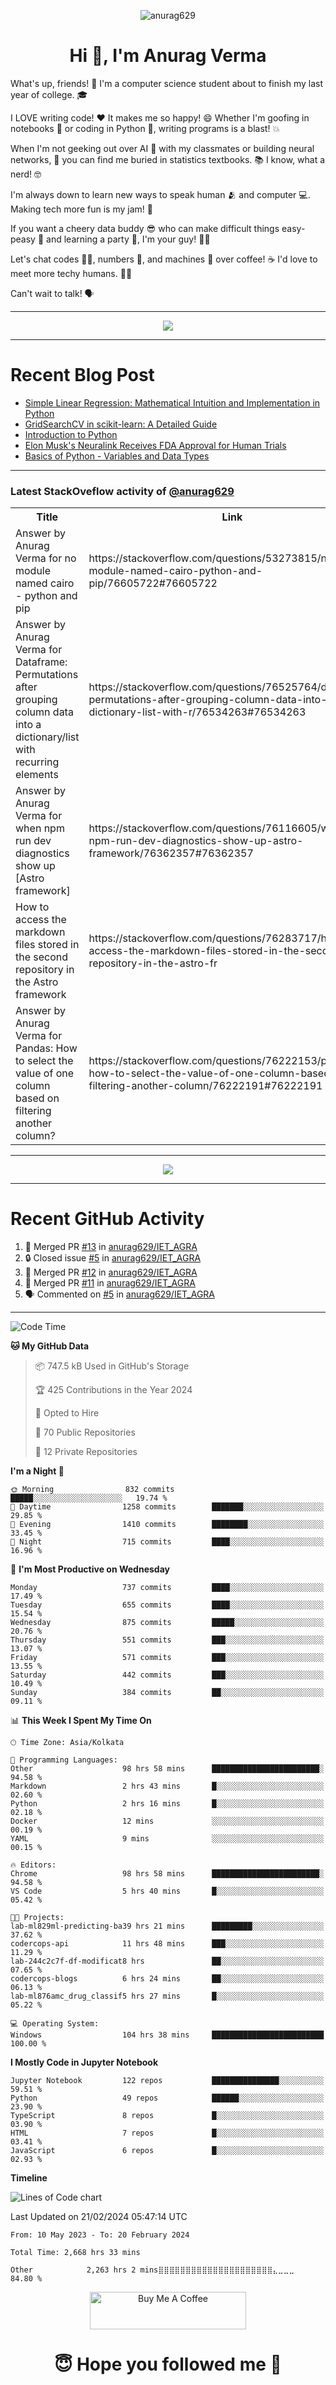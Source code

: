 

<p align="center"> <img src="https://komarev.com/ghpvc/?username=anurag629&label=Profile%20views&color=0e75b6&style=flat" alt="anurag629" /> </p>

<h1 align="center">Hi 👋, I'm Anurag Verma</h1>

What's up, friends! 👋 I'm a computer science student about to finish my last year of college. 🎓

I LOVE writing code! ❤️ It makes me so happy! 😄 Whether I'm goofing in notebooks 📓 or coding in Python 🐍, writing programs is a blast! 💥

When I'm not geeking out over AI 🤖 with my classmates or building neural networks, 🧠 you can find me buried in statistics textbooks. 📚 I know, what a nerd! 🤓

I'm always down to learn new ways to speak human 🫂 and computer 💻. Making tech more fun is my jam! 🍇

If you want a cheery data buddy 😎 who can make difficult things easy-peasy 🥝 and learning a party 🎉, I'm your guy! 🙋‍♂️

Let's chat codes 👨‍💻, numbers 🧮, and machines 🤖 over coffee! ☕ I'd love to meet more techy humans. 💁‍♂️

Can't wait to talk! 🗣️

---

<p align="center">
  <img src="https://spotify-github-profile.vercel.app/api/view.svg?uid=mwvywke3fo2gajpenodnmobfh&cover_image=true&theme=default&show_offline=false&background_color=121212&interchange=false&bar_color=53b14f&bar_color_cover=true">
</p>

---

# Recent Blog Post

<!-- BLOG-POST-LIST:START -->
- [Simple Linear Regression: Mathematical Intuition and Implementation in Python](https://codercops.tech/blog/machine-learning-algorithms/simple-linear-regression-mathematical-intuation)
- [GridSearchCV in scikit-learn: A Detailed Guide](https://codercops.tech/blog/gridsearchcv-in-scikit-learn-a-detailed-guide)
- [Introduction to Python](https://codercops.tech/blog/python-tutorial/introduction-to-python)
- [Elon Musk&#39;s Neuralink Receives FDA Approval for Human Trials](https://codercops.tech/blog/elon-musks-neuralink-receives-fda-approval-for-human-trials)
- [Basics of Python - Variables and Data Types](https://codercops.tech/blog/python-basics-of-python-variables-and-data-types)
<!-- BLOG-POST-LIST:END -->

---

### Latest StackOveflow activity of [@anurag629](https://github.com/anurag629)
<table>
  <tr><th>Title</th><th>Link</th></tr>
  <!-- STACKOVERFLOW:START --><tr><td>Answer by Anurag Verma for no module named cairo - python and pip</td><td>https://stackoverflow.com/questions/53273815/no-module-named-cairo-python-and-pip/76605722#76605722</td></tr><tr><td>Answer by Anurag Verma for Dataframe: Permutations after grouping column data into a dictionary/list with recurring elements</td><td>https://stackoverflow.com/questions/76525764/dataframe-permutations-after-grouping-column-data-into-a-dictionary-list-with-r/76534263#76534263</td></tr><tr><td>Answer by Anurag Verma for when npm run dev diagnostics show up [Astro framework]</td><td>https://stackoverflow.com/questions/76116605/when-npm-run-dev-diagnostics-show-up-astro-framework/76362357#76362357</td></tr><tr><td>How to access the markdown files stored in the second repository in the Astro framework</td><td>https://stackoverflow.com/questions/76283717/how-to-access-the-markdown-files-stored-in-the-second-repository-in-the-astro-fr</td></tr><tr><td>Answer by Anurag Verma for Pandas: How to select the value of one column based on filtering another column?</td><td>https://stackoverflow.com/questions/76222153/pandas-how-to-select-the-value-of-one-column-based-on-filtering-another-column/76222191#76222191</td></tr><!-- STACKOVERFLOW:END -->
</table>

---

<p align="center">
  <img alig src="https://github-profile-trophy.vercel.app/?username=anurag629&theme=onedark&column=-1" />
</p>

---

# Recent GitHub Activity
<!--START_SECTION:activity-->
1. 🎉 Merged PR [#13](https://github.com/anurag629/IET_AGRA/pull/13) in [anurag629/IET_AGRA](https://github.com/anurag629/IET_AGRA)
2. 🔒 Closed issue [#5](https://github.com/anurag629/IET_AGRA/issues/5) in [anurag629/IET_AGRA](https://github.com/anurag629/IET_AGRA)
3. 🎉 Merged PR [#12](https://github.com/anurag629/IET_AGRA/pull/12) in [anurag629/IET_AGRA](https://github.com/anurag629/IET_AGRA)
4. 🎉 Merged PR [#11](https://github.com/anurag629/IET_AGRA/pull/11) in [anurag629/IET_AGRA](https://github.com/anurag629/IET_AGRA)
5. 🗣 Commented on [#5](https://github.com/anurag629/IET_AGRA/issues/5#issuecomment-1854540580) in [anurag629/IET_AGRA](https://github.com/anurag629/IET_AGRA)
<!--END_SECTION:activity-->

---

<!--START_SECTION:waka-->
![Code Time](http://img.shields.io/badge/Code%20Time-2%2C669%20hrs%201%20min-blue)

**🐱 My GitHub Data** 

> 📦 747.5 kB Used in GitHub's Storage 
 > 
> 🏆 425 Contributions in the Year 2024
 > 
> 💼 Opted to Hire
 > 
> 📜 70 Public Repositories 
 > 
> 🔑 12 Private Repositories 
 > 
**I'm a Night 🦉** 

```text
🌞 Morning                832 commits         █████░░░░░░░░░░░░░░░░░░░░   19.74 % 
🌆 Daytime                1258 commits        ███████░░░░░░░░░░░░░░░░░░   29.85 % 
🌃 Evening                1410 commits        ████████░░░░░░░░░░░░░░░░░   33.45 % 
🌙 Night                  715 commits         ████░░░░░░░░░░░░░░░░░░░░░   16.96 % 
```
📅 **I'm Most Productive on Wednesday** 

```text
Monday                   737 commits         ████░░░░░░░░░░░░░░░░░░░░░   17.49 % 
Tuesday                  655 commits         ████░░░░░░░░░░░░░░░░░░░░░   15.54 % 
Wednesday                875 commits         █████░░░░░░░░░░░░░░░░░░░░   20.76 % 
Thursday                 551 commits         ███░░░░░░░░░░░░░░░░░░░░░░   13.07 % 
Friday                   571 commits         ███░░░░░░░░░░░░░░░░░░░░░░   13.55 % 
Saturday                 442 commits         ███░░░░░░░░░░░░░░░░░░░░░░   10.49 % 
Sunday                   384 commits         ██░░░░░░░░░░░░░░░░░░░░░░░   09.11 % 
```


📊 **This Week I Spent My Time On** 

```text
🕑︎ Time Zone: Asia/Kolkata

💬 Programming Languages: 
Other                    98 hrs 58 mins      ████████████████████████░   94.58 % 
Markdown                 2 hrs 43 mins       █░░░░░░░░░░░░░░░░░░░░░░░░   02.60 % 
Python                   2 hrs 16 mins       █░░░░░░░░░░░░░░░░░░░░░░░░   02.18 % 
Docker                   12 mins             ░░░░░░░░░░░░░░░░░░░░░░░░░   00.19 % 
YAML                     9 mins              ░░░░░░░░░░░░░░░░░░░░░░░░░   00.15 % 

🔥 Editors: 
Chrome                   98 hrs 58 mins      ████████████████████████░   94.58 % 
VS Code                  5 hrs 40 mins       █░░░░░░░░░░░░░░░░░░░░░░░░   05.42 % 

🐱‍💻 Projects: 
lab-ml829ml-predicting-ba39 hrs 21 mins      █████████░░░░░░░░░░░░░░░░   37.62 % 
codercops-api            11 hrs 48 mins      ███░░░░░░░░░░░░░░░░░░░░░░   11.29 % 
lab-244c2c7f-df-modificat8 hrs               ██░░░░░░░░░░░░░░░░░░░░░░░   07.65 % 
codercops-blogs          6 hrs 24 mins       ██░░░░░░░░░░░░░░░░░░░░░░░   06.13 % 
lab-ml876amc_drug_classif5 hrs 27 mins       █░░░░░░░░░░░░░░░░░░░░░░░░   05.22 % 

💻 Operating System: 
Windows                  104 hrs 38 mins     █████████████████████████   100.00 % 
```

**I Mostly Code in Jupyter Notebook** 

```text
Jupyter Notebook         122 repos           ███████████████░░░░░░░░░░   59.51 % 
Python                   49 repos            ██████░░░░░░░░░░░░░░░░░░░   23.90 % 
TypeScript               8 repos             █░░░░░░░░░░░░░░░░░░░░░░░░   03.90 % 
HTML                     7 repos             █░░░░░░░░░░░░░░░░░░░░░░░░   03.41 % 
JavaScript               6 repos             █░░░░░░░░░░░░░░░░░░░░░░░░   02.93 % 
```



**Timeline**

![Lines of Code chart](https://raw.githubusercontent.com/anurag629/anurag629/main/assets/bar_graph.png)


 Last Updated on 21/02/2024 05:47:14 UTC
<!--END_SECTION:waka-->

<!--START_SECTION:waka-simple-->

```text
From: 10 May 2023 - To: 20 February 2024

Total Time: 2,668 hrs 33 mins

Other            2,263 hrs 2 mins⣿⣿⣿⣿⣿⣿⣿⣿⣿⣿⣿⣿⣿⣿⣿⣿⣿⣿⣿⣿⣿⣄⣀⣀⣀   84.80 %
```

<!--END_SECTION:waka-simple-->

<p align="center"> 
<a href="https://www.buymeacoffee.com/anurag629" target="_blank"><img src="https://cdn.buymeacoffee.com/buttons/default-orange.png" alt="Buy Me A Coffee" height="60" width="250"></a>
</p>


<h1 align="center"> 😇 Hope you followed me 🥰  </h1>
